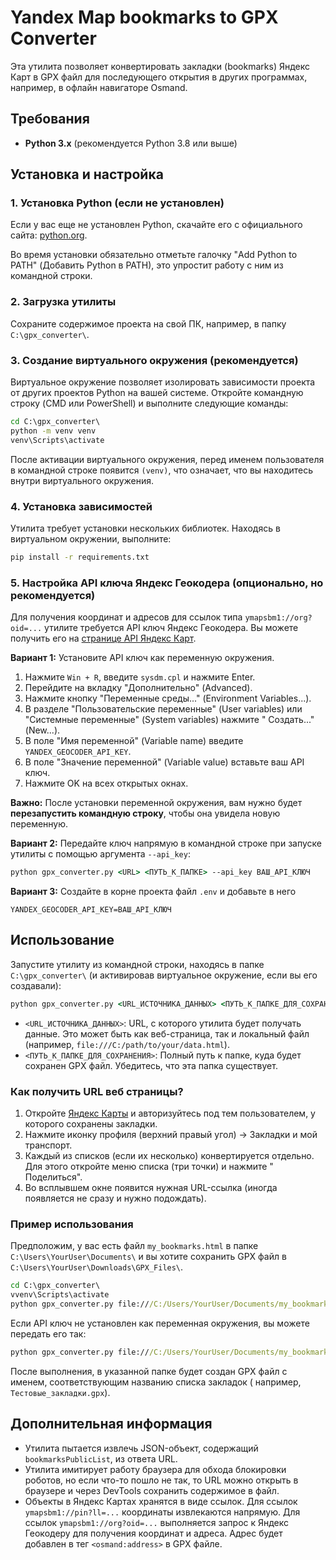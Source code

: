# Yandex Map bookmarks to GPX Converter

Эта утилита позволяет конвертировать закладки (bookmarks) Яндекс Карт в GPX файл для последующего открытия в других
программах, например, в офлайн навигаторе Osmand.

## Требования

* **Python 3.x** (рекомендуется Python 3.8 или выше)

## Установка и настройка

### 1. Установка Python (если не установлен)

Если у вас еще не установлен Python, скачайте его с официального
сайта: [python.org](https://www.python.org/downloads/windows/).

Во время установки обязательно отметьте галочку "Add Python to PATH" (Добавить Python в PATH), это упростит работу с ним
из командной строки.

### 2. Загрузка утилиты

Сохраните содержимое проекта на свой ПК, например, в папку `C:\gpx_converter\`.

### 3. Создание виртуального окружения (рекомендуется)

Виртуальное окружение позволяет изолировать зависимости проекта от других проектов Python на вашей системе. Откройте
командную строку (CMD или PowerShell) и выполните следующие команды:

```cmd
cd C:\gpx_converter\
python -m venv venv
venv\Scripts\activate
```

После активации виртуального окружения, перед именем пользователя в командной строке появится `(venv)`, что означает,
что вы находитесь внутри виртуального окружения.

### 4. Установка зависимостей

Утилита требует установки нескольких библиотек. Находясь в виртуальном окружении, выполните:

```cmd
pip install -r requirements.txt
```

### 5. Настройка API ключа Яндекс Геокодера (опционально, но рекомендуется)

Для получения координат и адресов для ссылок типа `ymapsbm1://org?oid=...` утилите требуется API ключ Яндекс Геокодера.
Вы можете получить его на [странице API Яндекс Карт](https://developer.tech.yandex.ru/services/maps/).

**Вариант 1:** Установите API ключ как переменную окружения.

1. Нажмите `Win + R`, введите `sysdm.cpl` и нажмите Enter.
2. Перейдите на вкладку "Дополнительно" (Advanced).
3. Нажмите кнопку "Переменные среды..." (Environment Variables...).
4. В разделе "Пользовательские переменные" (User variables) или "Системные переменные" (System variables) нажмите "
   Создать..." (New...).
5. В поле "Имя переменной" (Variable name) введите `YANDEX_GEOCODER_API_KEY`.
6. В поле "Значение переменной" (Variable value) вставьте ваш API ключ.
7. Нажмите OK на всех открытых окнах.

**Важно:** После установки переменной окружения, вам нужно будет **перезапустить командную строку**, чтобы она увидела
новую переменную.

**Вариант 2:** Передайте ключ напрямую в командной строке при запуске утилиты с помощью
аргумента `--api_key`:

```cmd
python gpx_converter.py <URL> <ПУТЬ_К_ПАПКЕ> --api_key ВАШ_API_КЛЮЧ
```

**Вариант 3:** Создайте в корне проекта файл `.env` и добавьте в него

```
YANDEX_GEOCODER_API_KEY=ВАШ_API_КЛЮЧ
```

## Использование

Запустите утилиту из командной строки, находясь в папке `C:\gpx_converter\` (и активировав виртуальное окружение, если
вы его создавали):

```cmd
python gpx_converter.py <URL_ИСТОЧНИКА_ДАННЫХ> <ПУТЬ_К_ПАПКЕ_ДЛЯ_СОХРАНЕНИЯ>
```

* `<URL_ИСТОЧНИКА_ДАННЫХ>`: URL, с которого утилита будет получать данные. Это может быть как веб-страница, так и
  локальный файл (например, `file:///C:/path/to/your/data.html`).
* `<ПУТЬ_К_ПАПКЕ_ДЛЯ_СОХРАНЕНИЯ>`: Полный путь к папке, куда будет сохранен GPX файл. Убедитесь, что эта папка
  существует.

### Как получить URL веб страницы?

1. Откройте [Яндекс Карты](https://yandex.ru/maps) и авторизуйтесь под тем пользователем, у которого сохранены закладки.
2. Нажмите иконку профиля (верхний правый угол) -> Закладки и мой транспорт.
3. Каждый из списков (если их несколько) конвертируется отдельно. Для этого откройте меню списка (три точки) и нажмите "
   Поделиться".
4. Во всплывшем окне появится нужная URL-ссылка (иногда появляется не сразу и нужно подождать).

### Пример использования

Предположим, у вас есть файл `my_bookmarks.html` в папке `C:\Users\YourUser\Documents\` и вы хотите сохранить GPX файл
в `C:\Users\YourUser\Downloads\GPX_Files\`.

```cmd
cd C:\gpx_converter\
vvenv\Scripts\activate
python gpx_converter.py file:///C:/Users/YourUser/Documents/my_bookmarks.html C:\Users\YourUser\Downloads\GPX_Files\
```

Если API ключ не установлен как переменная окружения, вы можете передать его так:

```cmd
python gpx_converter.py file:///C:/Users/YourUser/Documents/my_bookmarks.html C:\Users\YourUser\Downloads\GPX_Files\ --api_key abcd12345efgh6789ijkl0123456789
```

После выполнения, в указанной папке будет создан GPX файл с именем, соответствующим названию списка закладок (
например, `Тестовые_закладки.gpx`).

## Дополнительная информация

* Утилита пытается извлечь JSON-объект, содержащий `bookmarksPublicList`, из ответа URL.
* Утилита имитирует работу браузера для обхода блокировки роботов, но если что-то пошло не так, то URL можно открыть в
  браузере и через DevTools сохранить содержимое в файл.
* Объекты в Яндекс Картах хранятся в виде ссылок. Для ссылок `ymapsbm1://pin?ll=...` координаты извлекаются напрямую.
  Для ссылок `ymapsbm1://org?oid=...` выполняется запрос к Яндекс Геокодеру для получения координат и адреса. Адрес
  будет добавлен в тег `<osmand:address>` в GPX файле.

